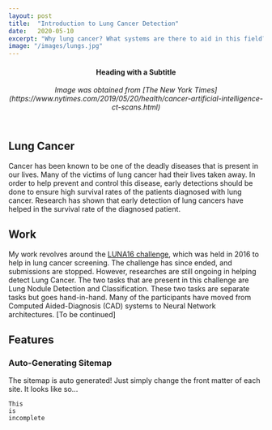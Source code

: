 ```yaml
---
layout: post
title:  "Introduction to Lung Cancer Detection"
date:   2020-05-10
excerpt: "Why lung cancer? What systems are there to aid in this field?"
image: "/images/lungs.jpg"
---
```


<header>
		<h4>Heading with a Subtitle</h4>
		<p><i>Image was obtained from [The New York Times](https://www.nytimes.com/2019/05/20/health/cancer-artificial-intelligence-ct-scans.html)</i></p>
</header>

## Lung Cancer

Cancer has been known to be one of the deadly diseases that is present in our lives. Many of the victims of lung cancer had their lives taken away. In order to help prevent and control this disease, early detections should be done to ensure high survival rates of the patients diagnosed with lung cancer. Research has shown that early detection of lung cancers have helped in the survival rate of the diagnosed patient.

## Work

My work revolves around the [LUNA16 challenge](https://luna16.grand-challenge.org/), which was held in 2016 to help in lung cancer screening. The challenge has since ended, and submissions are stopped. However, researches are still ongoing in helping detect Lung Cancer. The two tasks that are present in this challenge are Lung Nodule Detection and Classification. These two tasks are separate tasks but goes hand-in-hand. Many of the participants have moved from Computed Aided-Diagnosis (CAD) systems to Neural Network architectures. [To be continued]

## Features
### Auto-Generating Sitemap
The sitemap is auto generated! Just simply change the front matter of each site. It looks like so...
```
This
is
incomplete
```
